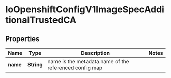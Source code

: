 
# IoOpenshiftConfigV1ImageSpecAdditionalTrustedCA

## Properties
Name | Type | Description | Notes
------------ | ------------- | ------------- | -------------
**name** | **String** | name is the metadata.name of the referenced config map | 



